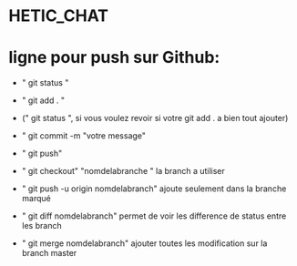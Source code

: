 # HETIC_CHAT 
# ligne pour push sur Github:
- " git status "
- " git add . "
- (" git status ", si vous voulez revoir si votre git add . a bien tout ajouter)
- " git commit -m "votre message"
- " git push"

- " git checkout" "nomdelabranche " la branch a utiliser
- " git push -u origin nomdelabranch" ajoute seulement dans la branche marqué
- " git diff nomdelabranch" permet de voir les difference de status entre les branch
- " git merge nomdelabranch" ajouter toutes les modification sur la branch master
